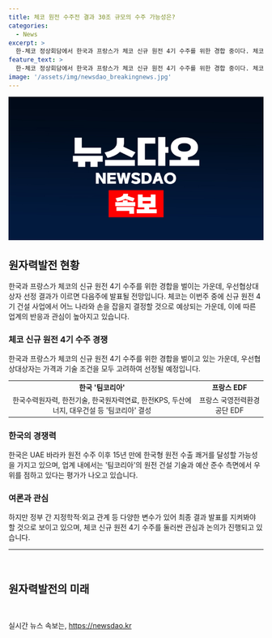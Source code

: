 ```yaml
---
title: 체코 원전 수주전 결과 30조 규모의 수주 가능성은?
categories:
  - News
excerpt: >
  한-체코 정상회담에서 한국과 프랑스가 체코 신규 원전 4기 수주를 위한 경합 중이다. 체코는 17일 우선협상대상자 발표를 예고하며, 성의 있는 회의를 통해 한·프랑스 중 어느 쪽과 협력할지 결정할 것으로 전망된다. 한국은 팀코리아를 결성하여 수주전에 적극적으로 참여하고 있으며, 최종 수주 여부는 내년 상반기 확정될 예정이다. 업계는 한국의 원전 건설 기술 및 예산 준수 측면에서 우위를 점하고 있지만, 정부 간 관계 등 여러 변수가 존재하여 최종 결과 발표를 지켜봐야 할 필요가 있다.
feature_text: >
  한-체코 정상회담에서 한국과 프랑스가 체코 신규 원전 4기 수주를 위한 경합 중이다. 체코는 17일 우선협상대상자 발표를 예고하며, 성의 있는 회의를 통해 한·프랑스 중 어느 쪽과 협력할지 결정할 것으로 전망된다. 한국은 팀코리아를 결성하여 수주전에 적극적으로 참여하고 있으며, 최종 수주 여부는 내년 상반기 확정될 예정이다. 업계는 한국의 원전 건설 기술 및 예산 준수 측면에서 우위를 점하고 있지만, 정부 간 관계 등 여러 변수가 존재하여 최종 결과 발표를 지켜봐야 할 필요가 있다.
image: '/assets/img/newsdao_breakingnews.jpg'
---
```


<p><img src="/assets/img/newsdao_breakingnews.jpg" alt="ranknews 속보" /></p>

<h2 data-ke-size="size26">원자력발전 현황</h2>

<p data-ke-size="size16">한국과 프랑스가 체코의 신규 원전 4기 수주를 위한 경합을 벌이는 가운데, 우선협상대상자 선정 결과가 이르면 다음주에 발표될 전망입니다. 체코는 이번주 중에 신규 원전 4기 건설 사업에서 어느 나라와 손을 잡을지 결정할 것으로 예상되는 가운데, 이에 따른 업계의 반응과 관심이 높아지고 있습니다. </p>

<h3>체코 신규 원전 4기 수주 경쟁</h3>

<p data-ke-size="size16">한국과 프랑스가 체코의 신규 원전 4기 수주를 위한 경합을 벌이고 있는 가운데, 우선협상대상자는 가격과 기술 조건을 모두 고려하여 선정될 예정입니다.</p>

<table>
    <tr>
        <td style="text-align: center; height: 17px;"><b>한국 '팀코리아'</b></td>
        <td style="text-align: center; height: 17px;"><b>프랑스 EDF</b></td>
    </tr>
    <tr>
        <td style="text-align: center; height: 17px;">한국수력원자력, 한전기술, 한국원자력연료, 한전KPS, 두산에너지, 대우건설 등 '팀코리아' 결성</td>
        <td style="text-align: center; height: 17px;">프랑스 국영전력환경공단 EDF</td>
    </tr>
</table>

<h3>한국의 경쟁력</h3>

<p data-ke-size="size16">한국은 UAE 바라카 원전 수주 이후 15년 만에 한국형 원전 수출 쾌거를 달성할 가능성을 가지고 있으며, 업계 내에서는 '팀코리아'의 원전 건설 기술과 예산 준수 측면에서 우위를 점하고 있다는 평가가 나오고 있습니다.</p>

<h3>여론과 관심</h3>

<p data-ke-size="size16">하지만 정부 간 지정학적·외교 관계 등 다양한 변수가 있어 최종 결과 발표를 지켜봐야 할 것으로 보이고 있으며, 체코 신규 원전 4기 수주를 둘러싼 관심과 논의가 진행되고 있습니다.</p>

<hr>

<p data-ke-size="size16">&nbsp;</p>

<h2 data-ke-size="size26">원자력발전의 미래</h2>

<p data-ke-size="size16">&nbsp;</p>
실시간 뉴스 속보는, <a href="https://newsdao.kr" rel="dofollow">https://newsdao.kr</a>


